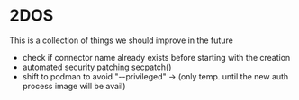 # 2DOS
This is a collection of things we should improve in the future

- check if connector name already exists before starting with the creation 
- automated security patching secpatch()
- shift to podman to avoid "--privileged" -> (only temp. until the new auth process image will be avail) 

